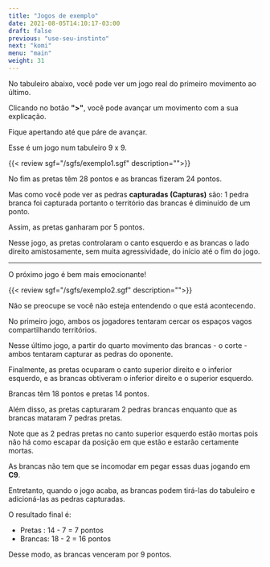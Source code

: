 ```yaml
---
title: "Jogos de exemplo"
date: 2021-08-05T14:10:17-03:00
draft: false
previous: "use-seu-instinto"
next: "komi"
menu: "main"
weight: 31
---
```

No tabuleiro abaixo, você pode ver um jogo real do primeiro movimento ao último.

Clicando no botão **">"**, você pode avançar um movimento com a sua explicação.

Fique apertando até que páre de avançar.

Esse é um jogo num tabuleiro 9 x 9.



{{< review sgf="/sgfs/exemplo1.sgf" description="">}} 

No fim as pretas têm 28 pontos e as brancas fizeram 24 pontos.

Mas como você pode ver as pedras **capturadas (Capturas)** são: 1 pedra branca foi capturada portanto o território das brancas é diminuído de um ponto.

Assim, as pretas ganharam por 5 pontos.

Nesse jogo, as pretas controlaram o canto esquerdo e as brancas o lado direito amistosamente, sem muita agressividade, do início até o fim do jogo.

---

O próximo jogo é bem mais emocionante!


{{< review sgf="/sgfs/exemplo2.sgf" description="">}} 

Não se preocupe se você não esteja entendendo o que está acontecendo.

No primeiro jogo, ambos os jogadores tentaram cercar os espaços vagos compartilhando territórios.

Nesse último jogo, a partir do quarto movimento das brancas - o corte - ambos tentaram capturar as pedras do oponente.

Finalmente, as pretas ocuparam o canto superior direito e o inferior esquerdo, e as brancas obtiveram o inferior direito e o superior esquerdo.

Brancas têm 18 pontos e pretas 14 pontos.

Além disso, as pretas capturaram 2 pedras brancas enquanto que as brancas mataram 7 pedras pretas.

Note que as 2 pedras pretas no canto superior esquerdo estão mortas pois não há como escapar da posição em que estão e estarão certamente mortas.

As brancas não tem que se incomodar em pegar essas duas jogando em **C9**.

Entretanto, quando o jogo acaba, as brancas podem tirá-las do tabuleiro e adicioná-las as pedras capturadas.

O resultado final é:

- Pretas : 14 - 7 = 7 pontos
- Brancas: 18 - 2 = 16 pontos

Desse modo, as brancas venceram por 9 pontos.

